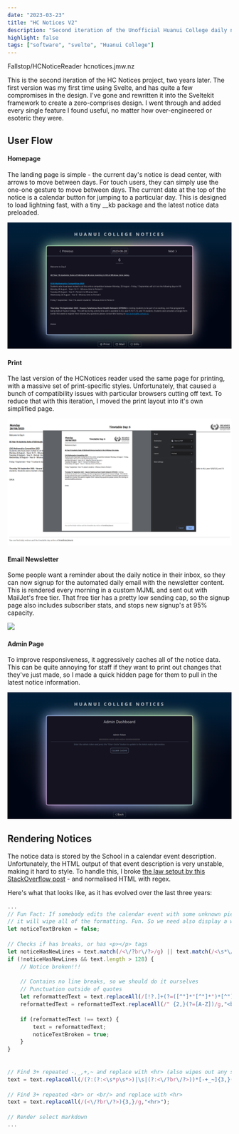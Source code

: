 ```yaml
---
date: "2023-03-23"
title: "HC Notices V2"
description: "Second iteration of the Unofficial Huanui College daily notices reader"
highlight: false
tags: ["software", "svelte", "Huanui College"]
---
```


<script lang="ts">
    import MarkdownLink from "$md/MarkdownLink.svelte";
</script>

<MarkdownLink href="https://github.com/Fallstop/HCNoticeReader">Fallstop/HCNoticeReader</MarkdownLink>
<MarkdownLink href="https://hcnotices.jmw.nz">hcnotices.jmw.nz</MarkdownLink>

This is the second iteration of the HC Notices project, two years later. The first version was my first time using Svelte, and has quite a few compromises in the design. I've gone and rewritten it into the Sveltekit framework to create a zero-comprises design. I went through and added every single feature I found useful, no matter how over-engineered or esoteric they were.

## User Flow

#### Homepage

The landing page is simple - the current day's notice is dead center, with arrows to move between days. For touch users, they can simply use the one-one gesture to move between days. The current date at the top of the notice is a calendar button for jumping to a particular day. This is designed to load lightning fast, with a tiny __kb package and the latest notice data preloaded.

![](./Homepage.png)

#### Print
The last version of the HCNotices reader used the same page for printing, with a massive set of print-specific styles. Unfortunately, that caused a bunch of compatibility issues with particular browsers cutting off text. To reduce that with this iteration, I moved the print layout into it's own simplified page.

![](./PrintPage.png)

#### Email Newsletter
Some people want a reminder about the daily notice in their inbox, so they can now signup for the automated daily email with the newsletter content. This is rendered every morning in a custom MJML and sent out with MailJet's free tier. That free tier has a pretty low sending cap, so the signup page also includes subscriber stats, and stops new signup's at 95% capacity.

![](./mail/)


#### Admin Page
To improve responsiveness, it aggressively caches all of the notice data. This can be quite annoying for staff if they want to print out changes that they've just made, so I made a quick hidden page for them to pull in the latest notice information.

![](./CacheClearAdminPage.png)


## Rendering Notices

The notice data is stored by the School in a calendar event description. Unfortunately, the HTML output of that event description is very unstable, making it hard to style. To handle this, I broke [the law setout by this StackOverflow post](https://stackoverflow.com/a/1732454) - and normalised HTML with regex.

Here's what that looks like, as it has evolved over the last three years:
```js
...
// Fun Fact: If somebody edits the calendar event with some unknown piece of software,
// it will wipe all of the formatting. Fun. So we need also display a warning for that occurrence. 
let noticeTextBroken = false;

// Checks if has breaks, or has <p></p> tags
let noticeHasNewLines = text.match(/<\/?br\/?>/g) || text.match(/<\s*\/p>\s*<p[^<>]*>/g)
if (!noticeHasNewLines && text.length > 128) {
    // Notice broken!!!

    // Contains no line breaks, so we should do it ourselves
    // Punctuation outside of quotes
    let reformattedText = text.replaceAll(/[!?.]+(?=([^"]*"[^"]*")*[^"]*$)(?=( *[^=]))/g,"$&<br>");
    reformattedText = reformattedText.replaceAll(/" {2,}(?=[A-Z])/g,"<br>");

    if (reformattedText !== text) {
        text = reformattedText;
        noticeTextBroken = true;
    }
}


// Find 3+ repeated -,_,+,~ and replace with <hr> (also wipes out any spaces/newlines/p tags before/after)
text = text.replaceAll(/(?:(?:<\s*p\s*>)|\s|(?:<\/?br\/?>))*[-+_~]{3,}(?:\s|(?:<br\/?>)|(?:<\s*\/\s*p\s*>))*/g,"<hr>")

// Find 3+ repeated <br> or <br/> and replace with <hr>
text = text.replaceAll(/(<\/?br\/?>){3,}/g,"<hr>");

// Render select markdown
...
```
